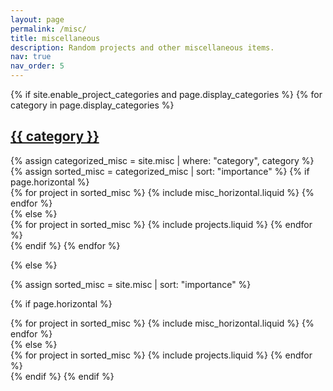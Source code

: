 ```yaml
---
layout: page
permalink: /misc/
title: miscellaneous
description: Random projects and other miscellaneous items.
nav: true
nav_order: 5
---
```


<!-- pages/misc.md -->
<div class="misc">
{% if site.enable_project_categories and page.display_categories %}
  <!-- Display categorized misc -->
  {% for category in page.display_categories %}
  <a id="{{ category }}" href=".#{{ category }}">
    <h2 class="category">{{ category }}</h2>
  </a>
  {% assign categorized_misc = site.misc | where: "category", category %}
  {% assign sorted_misc = categorized_misc | sort: "importance" %}
  <!-- Generate cards for each project -->
  {% if page.horizontal %}
  <div class="container">
    <div class="row row-cols-1 row-cols-md-2">
    {% for project in sorted_misc %}
      {% include misc_horizontal.liquid %}
    {% endfor %}
    </div>
  </div>
  {% else %}
  <div class="row row-cols-1 row-cols-md-3">
    {% for project in sorted_misc %}
      {% include projects.liquid %}
    {% endfor %}
  </div>
  {% endif %}
  {% endfor %}

{% else %}

<!-- Display misc without categories -->

{% assign sorted_misc = site.misc | sort: "importance" %}

  <!-- Generate cards for each project -->

{% if page.horizontal %}

  <div class="container">
    <div class="row row-cols-1 row-cols-md-2">
    {% for project in sorted_misc %}
      {% include misc_horizontal.liquid %}
    {% endfor %}
    </div>
  </div>
  {% else %}
  <div class="row row-cols-1 row-cols-md-3">
    {% for project in sorted_misc %}
      {% include projects.liquid %}
    {% endfor %}
  </div>
  {% endif %}
{% endif %}
</div>
